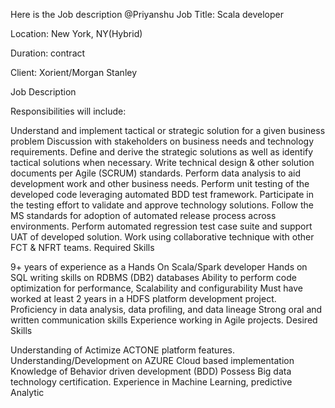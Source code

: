 Here is the Job description @Priyanshu 
Job Title: Scala developer

Location: New York, NY(Hybrid)

Duration: contract

Client: Xorient/Morgan Stanley

 

Job Description

 

Responsibilities will include:

Understand and implement tactical or strategic solution for a given business problem
Discussion with stakeholders on business needs and technology requirements.
Define and derive the strategic solutions as well as identify tactical solutions when necessary.
Write technical design & other solution documents per Agile (SCRUM) standards.
Perform data analysis to aid development work and other business needs.
Perform unit testing of the developed code leveraging automated BDD test framework.
Participate in the testing effort to validate and approve technology solutions.
Follow the MS standards for adoption of automated release process across environments. 
Perform automated regression test case suite and support UAT of developed solution.
Work using collaborative technique with other FCT & NFRT teams.
Required Skills

9+ years of experience as a Hands On Scala/Spark developer
Hands on SQL writing skills on RDBMS (DB2) databases
Ability to perform code optimization for performance, Scalability and configurability 
Must have worked at least 2 years in a HDFS platform development project.
Proficiency in data analysis, data profiling, and data lineage
Strong oral and written communication skills
Experience working in Agile projects.
Desired Skills

Understanding of Actimize ACTONE platform features.
Understanding/Development on AZURE Cloud based implementation
Knowledge of Behavior driven development (BDD)
Possess Big data technology certification.
Experience in Machine Learning, predictive Analytic